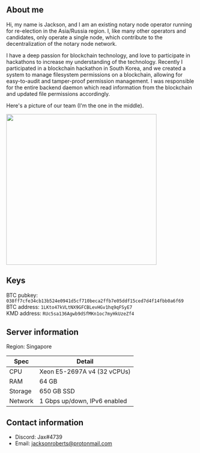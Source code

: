 ## About me
Hi, my name is Jackson, and I am an existing notary node operator running for re-election in the Asia/Russia region. I, like many other operators and candidates, only operate a single node, which contribute to the decentralization of the notary node network.

I have a deep passion for blockchain technology, and love to participate in hackathons to increase my understanding of the technology. Recently I participated in a blockchain hackathon in South Korea, and we created a system to manage filesystem permissions on a blockchain, allowing for easy-to-audit and tamper-proof permission management. I was responsible for the entire backend daemon which read information from the blockchain and updated file permissions accordingly.

Here's a picture of our team (I'm the one in the middle).

<img src="https://i.imgur.com/Mu2nUkb.jpg" width=400>



## Keys

BTC pubkey: `038ff7cfe34cb13b524e0941d5cf710beca2ffb7e05ddf15ced7d4f14fbb0a6f69`  
BTC address: `1LKto47kVLtNX9GFCBLevHGv1hq9qFSyE7`  
KMD address: `RUc5sa136Agwb9dSfMKn1oc7myHkUzeZf4`

## Server information

Region: Singapore

| Spec    | Detail              |
|---------|---------------------|
| CPU     | Xeon E5-2697A v4 (32 vCPUs) |
| RAM     | 64 GB               |
| Storage | 650 GB SSD          |
| Network | 1 Gbps up/down, IPv6 enabled |


## Contact information

- Discord: Jax#4739
- Email: jacksonroberts@protonmail.com
